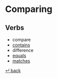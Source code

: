 # Comparing

## Verbs

  - compare
  - [contains](contains.md)
  - difference
  - [equals](equals.md)
  - [matches](matches.md)

[↵ back](../README.md)
